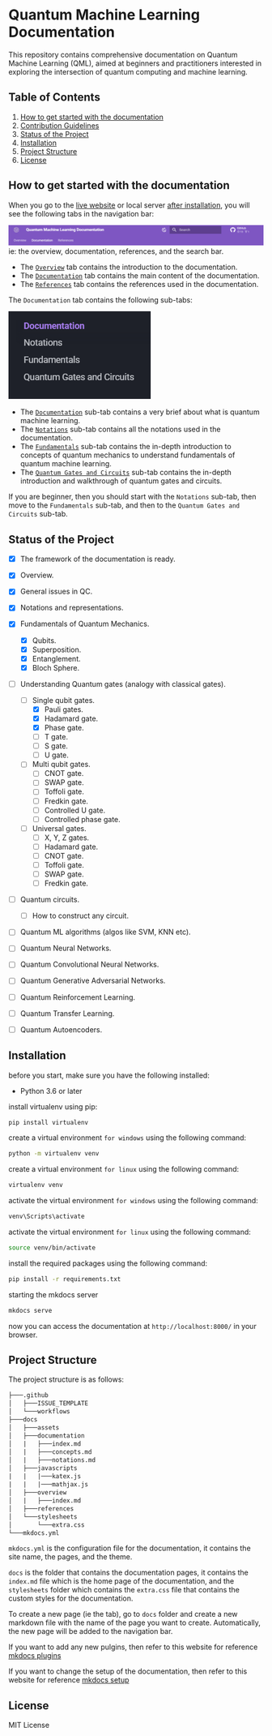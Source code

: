 # Quantum Machine Learning Documentation

This repository contains comprehensive documentation on Quantum Machine Learning (QML), aimed at beginners and practitioners interested in exploring the intersection of quantum computing and machine learning.

## Table of Contents
1. [How to get started with the documentation](#how-to-get-started-with-the-documentation)
2. [Contribution Guidelines](./CONTRIBUTING.md)
3. [Status of the Project](#status-of-the-project)
4. [Installation](#installation)
5. [Project Structure](#project-structure)
6. [License](#license)

## How to get started with the documentation
When you go to the [live website](https://qml-documentation.netlify.app/) or local server [after installation](#installation), you will see the following tabs in the navigation bar:

![Navigation Tabs image](./docs/assets/navigation-tabs.png)
ie: the overview, documentation, references, and the search bar.

* The [`Overview`](https://qml-documentation.netlify.app/) tab contains the introduction to the documentation. 
* The [`Documentation`](https://qml-documentation.netlify.app/documentation/) tab contains the main content of the documentation. 
* The [`References`](https://qml-documentation.netlify.app/references/) tab contains the references used in the documentation. 


The `Documentation` tab contains the following sub-tabs:

![Documentation subtabs](./docs/assets/documentation-subtabs.png)

* The [`Documentation`](https://qml-documentation.netlify.app/documentation/) sub-tab contains a very brief about what is quantum machine learning. 
* The [`Notations`](https://qml-documentation.netlify.app/documentation/notations/) sub-tab contains all the notations used in the documentation. 
* The [`Fundamentals`](https://qml-documentation.netlify.app/documentation/fundamentals/) sub-tab contains the in-depth introduction to concepts of quantum mechanics to understand fundamentals of quantum machine learning. 
* The [`Quantum Gates and Circuits`](https://qml-documentation.netlify.app/documentation/gates-and-circuits/) sub-tab contains the in-depth introduction and walkthrough of quantum gates and circuits.

If you are beginner, then you should start with the `Notations` sub-tab, then move to the `Fundamentals` sub-tab, and then to the `Quantum Gates and Circuits` sub-tab.


## Status of the Project
- [x] The framework of the documentation is ready.
- [x] Overview.
- [x] General issues in QC.
- [x] Notations and representations.
- [X] Fundamentals of Quantum Mechanics.
    - [x] Qubits.
    - [x] Superposition.
    - [x] Entanglement.
    - [x] Bloch Sphere.
- [ ] Understanding Quantum gates (analogy with classical gates).
    - [ ] Single qubit gates.
        - [x] Pauli gates.
        - [x] Hadamard gate.
        - [x] Phase gate.
        - [ ] T gate.
        - [ ] S gate.
        - [ ] U gate.
    - [ ] Multi qubit gates.
        - [ ] CNOT gate.
        - [ ] SWAP gate.
        - [ ] Toffoli gate.
        - [ ] Fredkin gate.
        - [ ] Controlled U gate.
        - [ ] Controlled phase gate.
    - [ ] Universal gates.
        - [ ] X, Y, Z gates.
        - [ ] Hadamard gate.
        - [ ] CNOT gate.
        - [ ] Toffoli gate.
        - [ ] SWAP gate.
        - [ ] Fredkin gate.
- [ ] Quantum circuits.
    - [ ] How to construct any circuit.
- [ ] Quantum ML algorithms (algos like SVM, KNN etc).
- [ ] Quantum Neural Networks.
- [ ] Quantum Convolutional Neural Networks.
- [ ] Quantum Generative Adversarial Networks.
- [ ] Quantum Reinforcement Learning.
- [ ] Quantum Transfer Learning.
- [ ] Quantum Autoencoders.


## Installation
before you start, make sure you have the following installed:
- Python 3.6 or later

install virtualenv using pip:
```bash
pip install virtualenv
```

create a virtual environment `for windows` using the following command:
```bash
python -m virtualenv venv
```

create a virtual environment `for linux` using the following command:
```bash
virtualenv venv
```

activate the virtual environment `for windows` using the following command:
```bash
venv\Scripts\activate
```

activate the virtual environment `for linux` using the following command:
```bash
source venv/bin/activate
```

install the required packages using the following command:
```bash
pip install -r requirements.txt
```

starting the mkdocs server
```bash
mkdocs serve
```

now you can access the documentation at `http://localhost:8000/` in your browser.

## Project Structure
The project structure is as follows:
```
├───.github
│   ├───ISSUE_TEMPLATE
│   └───workflows
├───docs
│   ├───assets
│   ├───documentation
│   |   ├───index.md
│   |   ├───concepts.md
│   |   ├───notations.md
│   ├───javascripts
|   |   |───katex.js
|   |   |───mathjax.js
│   ├───overview
│   |   ├───index.md
│   ├───references
│   └───stylesheets
│       └───extra.css
└───mkdocs.yml
```

`mkdocs.yml` is the configuration file for the documentation, it contains the site name, the pages, and the theme.

`docs` is the folder that contains the documentation pages, it contains the `index.md` file which is the home page of the documentation, and the `stylesheets` folder which contains the `extra.css` file that contains the custom styles for the documentation.

To create a new page (ie the tab), go to `docs` folder and create a new markdown file with the name of the page you want to create. Automatically, the new page will be added to the navigation bar.

If you want to add any new pulgins, then refer to this website for reference [mkdocs plugins](https://squidfunk.github.io/mkdocs-material/plugins/)

If you want to change the setup of the documentation, then refer to this website for reference [mkdocs setup](https://squidfunk.github.io/mkdocs-material/setup/)





## License
MIT License

